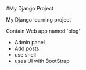 #My Django Project

My Django learning project

Contain Web app named 'blog'

- Admin panel
- Add posts
- use shell
- uses UI with BootStrap